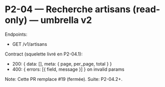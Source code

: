 # P2-04 — Recherche artisans (read-only) — umbrella v2

Endpoints:
- GET /v1/artisans

Contract (squelette livré en P2-04.1):
- 200: { data: [], meta: { page, per_page, total } }
- 400: { errors: [{ field, message }] } on invalid params

Note: Cette PR remplace #19 (fermée). Suite: P2-04.2+.

